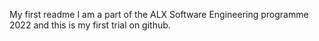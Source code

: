 My first readme
I am a part of the ALX Software Engineering programme 2022 and this is my first trial on github.
